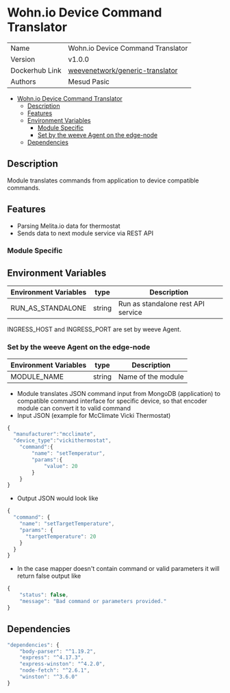 # Wohn.io Device Command Translator

|                |                                                                                             |
| -------------- | ------------------------------------------------------------------------------------------- |
| Name           | Wohn.io Device Command Translator                                                           |
| Version        | v1.0.0                                                                                      |
| Dockerhub Link | [weevenetwork/generic-translator](https://hub.docker.com/r/weevenetwork/generic-translator) |
| Authors        | Mesud Pasic                                                                                 |

- [Wohn.io Device Command Translator](#generic-translator)
  - [Description](#description)
  - [Features](#features)
  - [Environment Variables](#environment-variables)
    - [Module Specific](#module-specific)
    - [Set by the weeve Agent on the edge-node](#set-by-the-weeve-agent-on-the-edge-node)
  - [Dependencies](#dependencies)

## Description

Module translates commands from application to device compatible commands.

## Features

- Parsing Melita.io data for thermostat
- Sends data to next module service via REST API

### Module Specific

## Environment Variables

| Environment Variables | type   | Description                        |
| --------------------- | ------ | ---------------------------------- |
| RUN_AS_STANDALONE     | string | Run as standalone rest API service |

INGRESS_HOST and INGRESS_PORT are set by weeve Agent.

### Set by the weeve Agent on the edge-node

| Environment Variables | type   | Description        |
| --------------------- | ------ | ------------------ |
| MODULE_NAME           | string | Name of the module |

- Module translates JSON command input from MongoDB (application) to compatible command interface for specific device, so that encoder module can convert it to valid command
- Input JSON (example for McClimate Vicki Thermostat)

```js
{
  "manufacturer":"mcclimate",
  "device_type":"vickithermostat",
	"command":{
		"name": "setTemperatur",
		"params":{
			"value": 20
		}
	}
}
```

- Output JSON would look like

```js
{
  "command": {
    "name": "setTargetTemperature",
    "params": {
      "targetTemperature": 20
    }
  }
}
```

- In the case mapper doesn't contain command or valid parameters it will return false output like

```js
{
	"status": false,
	"message": "Bad command or parameters provided."
}
```

## Dependencies

```js
"dependencies": {
    "body-parser": "^1.19.2",
    "express": "^4.17.3",
    "express-winston": "^4.2.0",
    "node-fetch": "^2.6.1",
    "winston": "^3.6.0"
}
```
